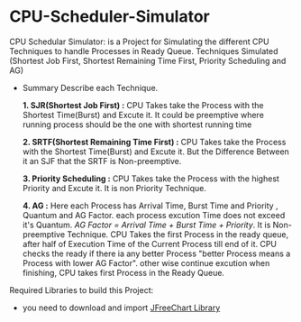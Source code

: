 # CPU-Scheduler-Simulator
CPU Schedular Simulator: is a Project for Simulating the different CPU Techniques to handle Processes in Ready Queue. Techniques Simulated (Shortest Job First, Shortest Remaining Time First, Priority Scheduling and AG)

- Summary Describe each Technique.

  **1. SJR(Shortest Job First) :** CPU Takes take the Process with the Shortest Time(Burst) and Excute it. It could be preemptive where running process should be the one with shortest running time

  **2. SRTF(Shortest Remaining Time First) :** CPU Takes take the Process with the Shortest Time(Burst) and Excute it. But the Difference Between it an SJF that the SRTF is Non-preemptive.

  **3. Priority Scheduling :** CPU Takes take the Process with the highest Priority and Excute it. It is non Priority Technique.

  **4. AG :** Here each Process has Arrival Time, Burst Time and Priority , Quantum and AG Factor. each process excution Time does not exceed it's Quantum. _AG Factor = Arrival Time + Burst Time + Priority_. It is Non-preemptive Technique. CPU Takes the first Process in the ready queue, after half of Execution Time of the Current Process till end of it. CPU checks the ready if there ia any better Process "better Process means a Process with lower AG Factor". other wise continue excution when finishing, CPU takes first Process in the Ready Queue.

Required Libraries to build this Project:

- you need to download and import [JFreeChart Library](http://www.jfree.org/jfreechart/)
